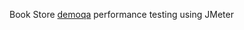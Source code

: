 Book Store [demoqa](https://demoqa.com/swagger/#/BookStore/BookStoreV1BooksGet) performance testing using JMeter
